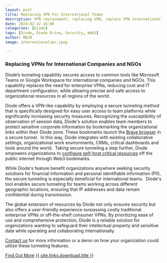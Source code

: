 ```yaml
---
layout: post
title: Replacing VPN For International Teams
description: VPN replacement, replacing VPN, replace VPN internationally, international teams
date: 2024-02-22 16:00
categories: [Diode]
tags: [Diode, Diode Drive, Security, Web3]
author: MNJR
image: internationalvpn.jpeg

---
```

### Replacing VPNs for International Companies and NGOs

Diode’s tunneling capability secures access to common tools like Microsoft Teams or Google Workspace for international companies and NGOs. This capability replaces the need for enterprise VPNs, reducing cost and IT department configuration, while allowing precise and safe access to organizational resources in all regions of the world.

Diode offers a VPN-like capability by employing a secure tunneling method that is specifically designed for easy user access to team platforms while significantly increasing security measures. Recognizing the susceptibility of observation of session data, Diode's solution enables team members to protect sensitive corporate information by bookmarking the organizational links within their Diode zone. These bookmarks launch the [Brave browser](https://brave.com/?mtm_source=www.google.com&mtm_medium=cpc&mtm_campaign=brand&mtm_content=brave_browser&ref=BOW954&gclid=CjwKCAiA8NKtBhBtEiwAq5aX2KfaRim5LRG-KsnWj3hz1bT5mxOTVxsmfQ-foMp90pb6AXZedrSkwRoC_zYQAvD_BwE) in a secure tunnel.  In this way, Diode integrates with existing collaborative settings, organizational work environments, CRMs, critical dashboards and tools around the world.  Taking secure tunneling a step further, Diode empowers organizations to [configure self-host critical resources](https://support.diode.io/article/6pctb40wj8-configure-a-custom-domain-for-diode) off the public internet through Web3 bookmarks. 

While Diode's feature benefit organizations anywhere seeking security solutions for financial information and personal identifiable information (PII), the secure tunneling is especially beneficial for international teams.  Diode's tool enables secure tunneling for teams working across different geographic locations, ensuring that IP addresses and data remain confidential during transmission.  

The global extension of resources by Diode not only ensures security but also offers a user-friendly experience surpassing costly traditional enterprise VPNs or off-the-shelf consumer VPNs. By prioritizing ease of use and comprehensive protection, Diode is a reliable solution for organizations wanting to safeguard their intellectual property and sensitive data while operating and collaborating internationally.

[Contact us](https://diode.io/about/) for more information or a demo on how your organization could utilize these tunneling features.

<div class="story__buttons">
  <a href="{{"/solutions/app/" | prepend: path | relative_url}}" class="btn" target="">Find Out More</a>
  <a href="#download-app" class="btn popup-open" target="">{{ site.links.download.title }}</a>
</div>
